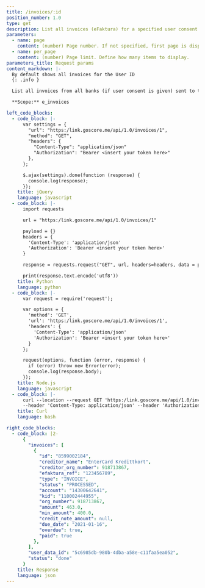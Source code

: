 ```yaml
---
title: /invoices/:id
position_number: 1.0
type: get
description: List all invoices (eFaktura) for a specified user consent by ID
parameters:
  - name: page
    content: (number) Page number. If not specified, first page is displayed.
  - name: per_page
    content: (number) Page limit. Define how many items to display.
parameters_title: Request params
content_markdown: |-
  By default shows all invoices for the User ID
  {: .info }

  List all invoices from all banks (if user consent is given) sent to the consumer using efaktura

  **Scope:** e_invoices

left_code_blocks:
  - code_block: |-
      var settings = {
        "url": "https:/link.goscore.me/api/1.0/invoices/1",
        "method": "GET",
        "headers": {
          "Content-Type": "application/json"
          "Authorization": "Bearer <insert your token here>"
        },
      };

      $.ajax(settings).done(function (response) {
        console.log(response);
      });
    title: jQuery
    language: javascript
  - code_block: |-
      import requests

      url = "https:/link.goscore.me/api/1.0/invoices/1"

      payload = {}
      headers = {
        'Content-Type': 'application/json'
        'Authorization': 'Bearer <insert your token here>'
      }

      response = requests.request("GET", url, headers=headers, data = payload)

      print(response.text.encode('utf8'))
    title: Python
    language: python
  - code_block: |-
      var request = require('request');

      var options = {
        'method': 'GET',
        'url': 'https:/link.goscore.me/api/1.0/invoices/1',
        'headers': {
          'Content-Type': 'application/json'
          'Authorization': 'Bearer <insert your token here>'
        }
      };

      request(options, function (error, response) {
        if (error) throw new Error(error);
        console.log(response.body);
      });
    title: Node.js
    language: javascript
  - code_block: |-
      curl --location --request GET 'https:/link.goscore.me/api/1.0/invoices/1' \
      --header 'Content-Type: application/json' --header 'Authorization: Bearer <insert your token here>'
    title: Curl
    language: bash

right_code_blocks:
  - code_block: |2-
      {
        "invoices": [
          {
            "id": "8599002184",
            "creditor_name": "EnterCard Kredittkort",
            "creditor_org_number": 918713867,
            "efaktura_ref": "123456789",
            "type": "INVOICE",
            "status": "PROCESSED",
            "account": "14300642641",
            "kid": "110002444955",
            "org_number": 918713867,
            "amount": 463.0,
            "min_amount": 400.0,
            "credit_note_amount": null,
            "due_date": "2021-01-16",
            "overdue": true,
            "paid": true
          },
        ],
        "user_data_id": "5c6985db-980b-4dba-a58e-c11faa5ea052",
        "status": "done"
      }
    title: Response
    language: json
---
```

